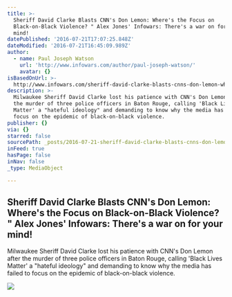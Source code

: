 ```yaml
---
title: >-
  Sheriff David Clarke Blasts CNN's Don Lemon: Where's the Focus on
  Black-on-Black Violence? " Alex Jones' Infowars: There's a war on for your
  mind!
datePublished: '2016-07-21T17:07:25.848Z'
dateModified: '2016-07-21T16:45:09.989Z'
author:
  - name: Paul Joseph Watson
    url: 'http://www.infowars.com/author/paul-joseph-watson/'
    avatar: {}
isBasedOnUrl: >-
  http://www.infowars.com/sheriff-david-clarke-blasts-cnns-don-lemon-wheres-the-focus-on-black-on-black-violence/
description: >-
  Milwaukee Sheriff David Clarke lost his patience with CNN's Don Lemon after
  the murder of three police officers in Baton Rouge, calling 'Black Lives
  Matter' a "hateful ideology" and demanding to know why the media has failed to
  focus on the epidemic of black-on-black violence.
publisher: {}
via: {}
starred: false
sourcePath: _posts/2016-07-21-sheriff-david-clarke-blasts-cnns-don-lemon-wheres-the-foc.md
inFeed: true
hasPage: false
inNav: false
_type: MediaObject

---
```

<article style=""><h1>Sheriff David Clarke Blasts CNN's Don Lemon: Where's the Focus on Black-on-Black Violence? " Alex Jones' Infowars: There's a war on for your mind!</h1><p>Milwaukee Sheriff David Clarke lost his patience with CNN's Don Lemon after the murder of three police officers in Baton Rouge, calling 'Black Lives Matter' a "hateful ideology" and demanding to know why the media has failed to focus on the epidemic of black-on-black violence.</p><img src="http://hw.infowars.com/wp-content/uploads/2016/07/180716sheriff1a.jpg" /></article>